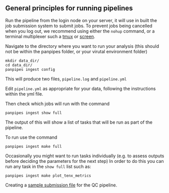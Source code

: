 

General principles for running pipelines
----------------------------------------

Run the pipeline from the login node on your server, it will use in
built the job submission system to submit jobs. To prevent jobs being cancelled when you log out, we recommend using either the `nohup` command, or a terminal multiplexer such a [tmux](https://github.com/tmux/tmux/wiki) or [screen](https://www.gnu.org/software/screen/manual/screen.html).

Navigate to the directory where you want to run your analysis (this
should not be within the panpipes folder, or your virutal environment
folder)

    mkdir data_dir/
    cd data_dir/
    panpipes ingest config

This will produce two files, `pipeline.log` and `pipeline.yml`

Edit `pipeline.yml` as appropriate for your data, following the
instructions within the yml file.

Then check which jobs will run with the command

    panpipes ingest show full

The output of this will show a list of tasks that will be run as part of
the pipeline.

To run use the command

    panpipes ingest make full

Occasionally you might want to run tasks individually (e.g. to assess
outputs before deciding the parameters for the next step) In order to do
this you can run any task in the `show full` list such as:

    panpipes ingest make plot_tenx_metrics



Creating a [sample submission file](setup_for_qc_mm) for the QC pipeline.
